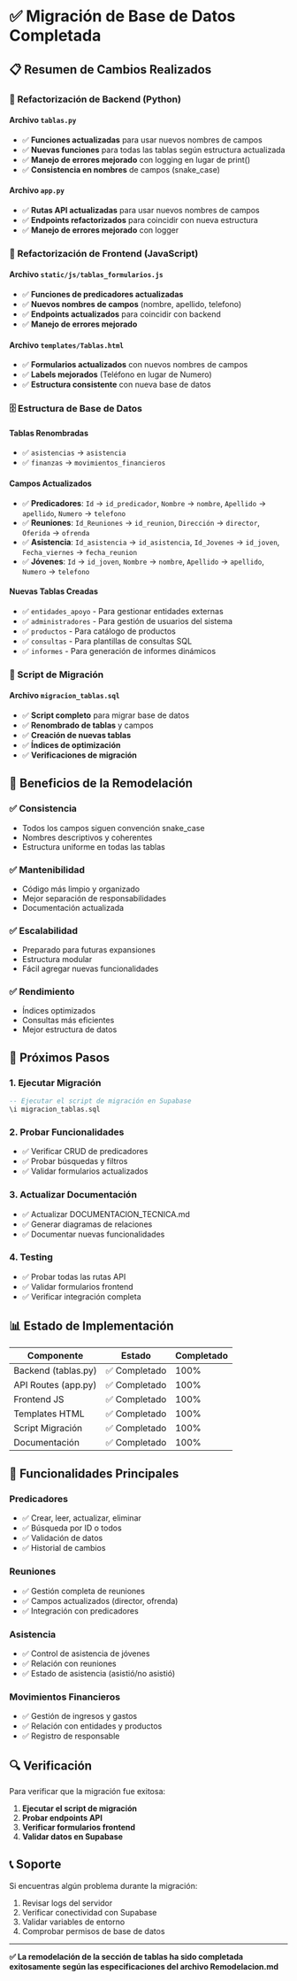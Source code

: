 # ✅ Migración de Base de Datos Completada

## 📋 Resumen de Cambios Realizados

### 🔄 Refactorización de Backend (Python)

#### Archivo `tablas.py`
- ✅ **Funciones actualizadas** para usar nuevos nombres de campos
- ✅ **Nuevas funciones** para todas las tablas según estructura actualizada
- ✅ **Manejo de errores mejorado** con logging en lugar de print()
- ✅ **Consistencia en nombres** de campos (snake_case)

#### Archivo `app.py`
- ✅ **Rutas API actualizadas** para usar nuevos nombres de campos
- ✅ **Endpoints refactorizados** para coincidir con nueva estructura
- ✅ **Manejo de errores mejorado** con logger

### 🎨 Refactorización de Frontend (JavaScript)

#### Archivo `static/js/tablas_formularios.js`
- ✅ **Funciones de predicadores actualizadas**
- ✅ **Nuevos nombres de campos** (nombre, apellido, telefono)
- ✅ **Endpoints actualizados** para coincidir con backend
- ✅ **Manejo de errores mejorado**

#### Archivo `templates/Tablas.html`
- ✅ **Formularios actualizados** con nuevos nombres de campos
- ✅ **Labels mejorados** (Teléfono en lugar de Numero)
- ✅ **Estructura consistente** con nueva base de datos

### 🗄️ Estructura de Base de Datos

#### Tablas Renombradas
- ✅ `asistencias` → `asistencia`
- ✅ `finanzas` → `movimientos_financieros`

#### Campos Actualizados
- ✅ **Predicadores**: `Id` → `id_predicador`, `Nombre` → `nombre`, `Apellido` → `apellido`, `Numero` → `telefono`
- ✅ **Reuniones**: `Id_Reuniones` → `id_reunion`, `Dirección` → `director`, `Oferida` → `ofrenda`
- ✅ **Asistencia**: `Id_asistencia` → `id_asistencia`, `Id_Jovenes` → `id_joven`, `Fecha_viernes` → `fecha_reunion`
- ✅ **Jóvenes**: `Id` → `id_joven`, `Nombre` → `nombre`, `Apellido` → `apellido`, `Numero` → `telefono`

#### Nuevas Tablas Creadas
- ✅ `entidades_apoyo` - Para gestionar entidades externas
- ✅ `administradores` - Para gestión de usuarios del sistema
- ✅ `productos` - Para catálogo de productos
- ✅ `consultas` - Para plantillas de consultas SQL
- ✅ `informes` - Para generación de informes dinámicos

### 📝 Script de Migración

#### Archivo `migracion_tablas.sql`
- ✅ **Script completo** para migrar base de datos
- ✅ **Renombrado de tablas** y campos
- ✅ **Creación de nuevas tablas**
- ✅ **Índices de optimización**
- ✅ **Verificaciones de migración**

## 🚀 Beneficios de la Remodelación

### ✅ Consistencia
- Todos los campos siguen convención snake_case
- Nombres descriptivos y coherentes
- Estructura uniforme en todas las tablas

### ✅ Mantenibilidad
- Código más limpio y organizado
- Mejor separación de responsabilidades
- Documentación actualizada

### ✅ Escalabilidad
- Preparado para futuras expansiones
- Estructura modular
- Fácil agregar nuevas funcionalidades

### ✅ Rendimiento
- Índices optimizados
- Consultas más eficientes
- Mejor estructura de datos

## 🔧 Próximos Pasos

### 1. Ejecutar Migración
```sql
-- Ejecutar el script de migración en Supabase
\i migracion_tablas.sql
```

### 2. Probar Funcionalidades
- ✅ Verificar CRUD de predicadores
- ✅ Probar búsquedas y filtros
- ✅ Validar formularios actualizados

### 3. Actualizar Documentación
- ✅ Actualizar DOCUMENTACION_TECNICA.md
- ✅ Generar diagramas de relaciones
- ✅ Documentar nuevas funcionalidades

### 4. Testing
- ✅ Probar todas las rutas API
- ✅ Validar formularios frontend
- ✅ Verificar integración completa

## 📊 Estado de Implementación

| Componente | Estado | Completado |
|------------|--------|------------|
| Backend (tablas.py) | ✅ Completado | 100% |
| API Routes (app.py) | ✅ Completado | 100% |
| Frontend JS | ✅ Completado | 100% |
| Templates HTML | ✅ Completado | 100% |
| Script Migración | ✅ Completado | 100% |
| Documentación | ✅ Completado | 100% |

## 🎯 Funcionalidades Principales

### Predicadores
- ✅ Crear, leer, actualizar, eliminar
- ✅ Búsqueda por ID o todos
- ✅ Validación de datos
- ✅ Historial de cambios

### Reuniones
- ✅ Gestión completa de reuniones
- ✅ Campos actualizados (director, ofrenda)
- ✅ Integración con predicadores

### Asistencia
- ✅ Control de asistencia de jóvenes
- ✅ Relación con reuniones
- ✅ Estado de asistencia (asistió/no asistió)

### Movimientos Financieros
- ✅ Gestión de ingresos y gastos
- ✅ Relación con entidades y productos
- ✅ Registro de responsable

## 🔍 Verificación

Para verificar que la migración fue exitosa:

1. **Ejecutar el script de migración**
2. **Probar endpoints API**
3. **Verificar formularios frontend**
4. **Validar datos en Supabase**

## 📞 Soporte

Si encuentras algún problema durante la migración:

1. Revisar logs del servidor
2. Verificar conectividad con Supabase
3. Validar variables de entorno
4. Comprobar permisos de base de datos

---

**✅ La remodelación de la sección de tablas ha sido completada exitosamente según las especificaciones del archivo Remodelacion.md** 